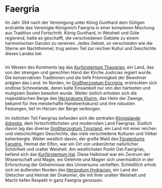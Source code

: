 # Faergria

<p>
Im Jahr 394 nach der Vereinigung unter König Gunthard dem Gütigen erstrahlte das Vereinigte Königreich Faergria in einer
komplexen Mischung aus Tradition und Fortschritt. König Gunthard, in Weisheit und Güte regierend, hatte es geschafft,
die verschiedenen Gebiete zu einem harmonischen Ganzen zu vereinen. Jedes Gebiet, so verschieden wie die Sterne am
Nachthimmel, trug seinen Teil zur reichen Kultur und Geschichte dieses Landes bei.
</p>

<img src="faergria.png" alt=""/>

<p>
Im Westen des Kontinents lag das <a href="Thaugrien.md">Kurfürstentum Thaugrien</a>, ein Land, das von der strengen und gerechten Hand der Kirche
Justicias regiert wurde. Die konservativen Traditionen und die tiefe Frömmigkeit der Bewohner prägten das Land. Im
Norden, im <a href="Escrigria.md">Großherzogtum Escrigria</a>, erstreckten sich endlose Schneelande, deren kalte Einsamkeit nur von den härtesten
und mutigsten Seelen bewohnt wurde. Weiter östlich erhoben sich die majestätischen Berge des <a href="Kluirm.md">Herzogtums Kluirm</a>, das Heim
der Zwerge, bekannt für ihre meisterhafte Handwerkskunst und ihre robusten Festungen, tief im Herzen der Berge
verborgen.
</p>
<p>
Im östlichen Teil Faergrias befanden sich die zentralen <a href="Adrestia.md">Königslande Adrestia</a>, dem fortschrittlichsten und modernsten
Land Faergrias. Südlich davon lag das diverse <a href="Tinorland.md">Großherzogtum Tinorland</a>, ein Land mit einer reichen und vielschichtigen
Geschichte, das viele verschiedene Kulturen und Völker beherbergte. Weiter westlich davon, der große Wald des
<a href="Farodris.md">Fürstentums Farodris</a>, Heimat der Elfen, war ein Ort von unberührter natürlicher Schönheit und uralter Weisheit. Am
westlichsten Punkt Ost-Faergrias, befand sich das <a href="Hal.md">Kurfürstentum Hal</a>. Diese Halbinsel war ein Zentrum der Wissenschaft
und Magie, wo Gelehrte und Magier sich unermüdlich in der Erforschung der Geheimnisse des Universums vertieften.
Schließlich erhob sich im äußersten Norden das <a href="Hydracion.md">Herzogtum Hydracion</a>, ein Land der Gletscher und Heimat der Drakonier, die
mit ihrer uralten Weisheit und Macht tiefen Respekt in ganz Faergria genossen.
</p>
